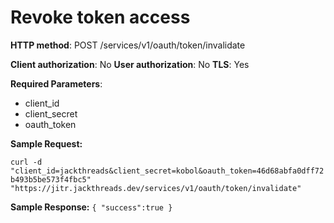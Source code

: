 # Revoke token access




**HTTP method**: POST /services/v1/oauth/token/invalidate

**Client authorization**: No
**User authorization**: No
**TLS**: Yes


**Required Parameters**:
* client_id
* client_secret
* oauth_token



**Sample Request:**

`curl -d "client_id=jackthreads&client_secret=kobol&oauth_token=46d68abfa0dff72b493b5be573f4fbc5" "https://jitr.jackthreads.dev/services/v1/oauth/token/invalidate"`


**Sample Response:**
`
{
	 "success":true
}
`
